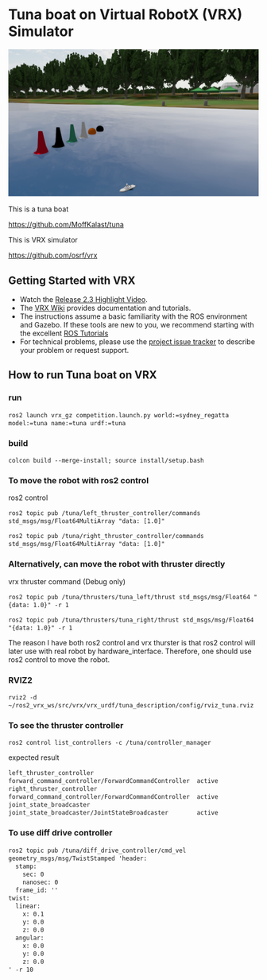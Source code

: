 # Tuna boat on Virtual RobotX (VRX) Simulator

![alt text](images/tuna_vrx.png)

This is a tuna boat 

https://github.com/MoffKalast/tuna

This is VRX simulator

https://github.com/osrf/vrx


## Getting Started with VRX

 * Watch the [Release 2.3 Highlight Video](https://vimeo.com/851696025).
 * The [VRX Wiki](https://github.com/osrf/vrx/wiki) provides documentation and tutorials.
 * The instructions assume a basic familiarity with the ROS environment and Gazebo.  If these tools are new to you, we recommend starting with the excellent [ROS Tutorials](http://wiki.ros.org/ROS/Tutorials)
 * For technical problems, please use the [project issue tracker](https://github.com/osrf/vrx/issues) to describe your problem or request support.


## How to run Tuna boat on VRX

### run

```
ros2 launch vrx_gz competition.launch.py world:=sydney_regatta model:=tuna name:=tuna urdf:=tuna
```
### build 

```
colcon build --merge-install; source install/setup.bash
```

### To move the robot with ros2 control
ros2 control

```
ros2 topic pub /tuna/left_thruster_controller/commands std_msgs/msg/Float64MultiArray "data: [1.0]"
```


```
ros2 topic pub /tuna/right_thruster_controller/commands std_msgs/msg/Float64MultiArray "data: [1.0]"
```

### Alternatively, can move the robot with thruster directly
vrx thruster command (Debug only)

```
ros2 topic pub /tuna/thrusters/tuna_left/thrust std_msgs/msg/Float64 "{data: 1.0}" -r 1
```

```
ros2 topic pub /tuna/thrusters/tuna_right/thrust std_msgs/msg/Float64 "{data: 1.0}" -r 1
```

The reason I have both ros2 control and vrx thurster is that ros2 control will later use with real robot by hardware_interface. Therefore, one should use ros2 control to move the robot.

### RVIZ2

```
rviz2 -d ~/ros2_vrx_ws/src/vrx/vrx_urdf/tuna_description/config/rviz_tuna.rviz
```

### To see the thruster controller

```
ros2 control list_controllers -c /tuna/controller_manager
```

expected result

```
left_thruster_controller  forward_command_controller/ForwardCommandController  active
right_thruster_controller forward_command_controller/ForwardCommandController  active
joint_state_broadcaster   joint_state_broadcaster/JointStateBroadcaster        active
```

### To use diff drive controller

```
ros2 topic pub /tuna/diff_drive_controller/cmd_vel geometry_msgs/msg/TwistStamped 'header:
  stamp:
    sec: 0
    nanosec: 0
  frame_id: ''
twist:
  linear:
    x: 0.1
    y: 0.0
    z: 0.0
  angular:
    x: 0.0
    y: 0.0
    z: 0.0
' -r 10
```